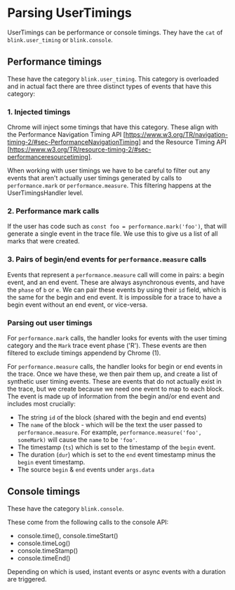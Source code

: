 # Parsing UserTimings

UserTimings can be performance or console timings. They have the `cat` of `blink.user_timing` or `blink.console`.

## Performance timings

These have the category `blink.user_timing`. This category is overloaded and in actual fact there are three distinct types of events that have this category:
### 1. Injected timings
Chrome will inject some timings that have this category. These align with the Performance Navigation Timing API [https://www.w3.org/TR/navigation-timing-2/#sec-PerformanceNavigationTiming] and the Resource Timing API [https://www.w3.org/TR/resource-timing-2/#sec-performanceresourcetiming].

When working with user timings we have to be careful to filter out any events that aren't actually user timings generated by calls to `performance.mark` or `performance.measure`. This filtering happens at the UserTimingsHandler level.

### 2. Performance mark calls
If the user has code such as `const foo = performance.mark('foo')`, that will generate a single event in the trace file. We use this to give us a list of all marks that were created.

### 3. Pairs of begin/end events for `performance.measure` calls

Events that represent a `performance.measure` call will come in pairs: a begin event, and an end event. These are always asynchronous events, and have the `phase` of `b` or `e`. We can pair these events by using their `id` field, which is the same for the begin and end event. It is impossible for a trace to have a begin event without an end event, or vice-versa.


### Parsing out user timings

For `performance.mark` calls, the handler looks for events with the user timing category and the `Mark` trace event phase ('R'). These events are then filtered to exclude timings appendend by Chrome (1).

For `performance.measure` calls, the handler looks for begin or end events in the trace. Once we have these, we then pair them up, and create a list of synthetic user timing events. These are events that do not actually exist in the trace, but we create because we need one event to map to each block. The event is made up of information from the begin and/or end event and includes most crucially:

* The string `id` of the block (shared with the begin and end events)
* The `name` of the block - which will be the text the user passed to `performance.measure`. For example, `performance.measure('foo', someMark)` will cause the `name` to be `'foo'`.
* The timestamp (`ts`) which is set to the timestamp of the `begin` event.
* The duration (`dur`) which is set to the `end` event timestamp minus the `begin` event timestamp.
* The source `begin` & `end` events under `args.data`

## Console timings

These have the category `blink.console`.

These come from the following calls to the console API:

* console.time(), console.timeStart()
* console.timeLog()
* console.timeStamp()
* console.timeEnd()

Depending on which is used, instant events or async events with a duration are triggered.
